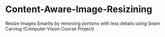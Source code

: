 # Content-Aware-Image-Resizining
Resize Images Smartly by removing portions with less details using Seam Carving (Computer Vision Course Project)
